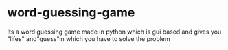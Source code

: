 # word-guessing-game
Its a word guessing game made in python which is gui based and gives you "lifes"  and"guess"in which you have to solve the problem
